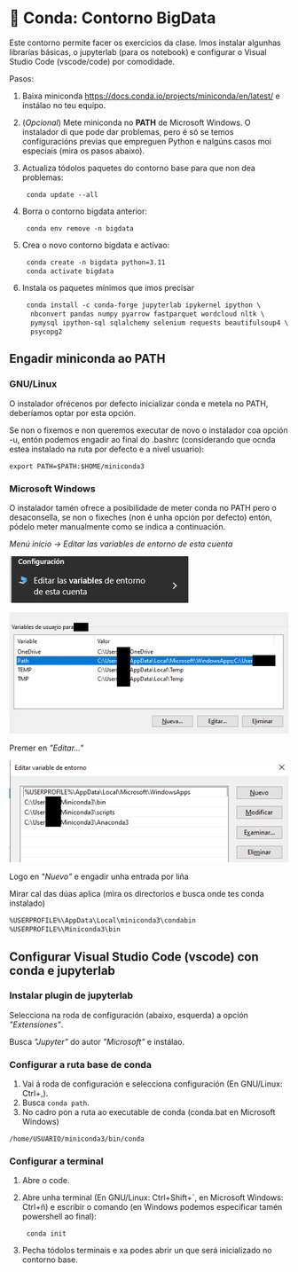 # 🐍 Conda: Contorno BigData

Este contorno permite facer os exercicios da clase. Imos instalar algunhas librarías básicas, o jupyterlab (para os notebook) e configurar o Visual Studio Code (vscode/code) por comodidade.

Pasos:

1. Baixa miniconda <https://docs.conda.io/projects/miniconda/en/latest/> e instálao no teu equipo.
2. (*Opcional*) Mete miniconda no **PATH** de Microsoft Windows. O instalador di que pode dar problemas, pero é só se temos configuracións previas que empreguen Python e nalgúns casos moi especiais (mira os pasos abaixo).
3. Actualiza tódolos paquetes do contorno base para que non dea problemas:

        conda update --all

4. Borra o contorno bigdata anterior:

        conda env remove -n bigdata

5. Crea o novo contorno bigdata e actívao:

        conda create -n bigdata python=3.11
        conda activate bigdata

6. Instala os paquetes mínimos que imos precisar

        conda install -c conda-forge jupyterlab ipykernel ipython \
         nbconvert pandas numpy pyarrow fastparquet wordcloud nltk \
         pymysql ipython-sql sqlalchemy selenium requests beautifulsoup4 \
         psycopg2


## Engadir miniconda ao PATH

### GNU/Linux 

O instalador ofrécenos por defecto inicializar conda e metela no PATH, deberíamos optar por esta opción.

Se non o fixemos e non queremos executar de novo o instalador coa opción -u, entón podemos engadir ao final do .bashrc (considerando que ocnda estea instalado na ruta por defecto e a nivel usuario):

~~~~
export PATH=$PATH:$HOME/miniconda3
~~~~

### Microsoft Windows

O instalador tamén ofrece a posibilidade de meter conda no PATH pero o desaconsella, se non o fixeches (non é unha opción por defecto) entón, pódelo meter manualmente como se indica a continuación.

*Menú inicio -> Editar las variables de entorno de esta cuenta*

![Opción do menú inicio](images/conda-0/0-vars-contorna.png "Editar las variables de entorno de esta cuenta")

![Variables](images/conda-0/1-path.png "Variable PATH usaurio ou sistema")

Premer en *"Editar..."*

![Editando variables](images/conda-0/2-path.png "Editando variable")

Logo en *"Nuevo"* e engadir unha entrada por liña

Mirar cal das dúas aplica (mira os directorios e busca onde tes conda instalado)
~~~~
%USERPROFILE%\AppData\Local\miniconda3\condabin
%USERPROFILE%\Miniconda3\bin
~~~~

## Configurar Visual Studio Code (vscode) con conda e jupyterlab

### Instalar plugin de jupyterlab

Selecciona na roda de configuración (abaixo, esquerda) a opción *"Extensiones"*.

Busca *"Jupyter"* do autor *"Microsoft"* e instálao.

### Configurar a ruta base de conda

1. Vai á roda de configuración e selecciona configuración (En GNU/Linux: Ctrl+,).
2. Busca `conda path`.
3. No cadro pon a ruta ao executable de conda (conda.bat en Microsoft Windows)

~~~~
/home/USUARIO/miniconda3/bin/conda
~~~~

### Configurar a terminal


1. Abre o code.
2. Abre unha terminal (En GNU/Linux: Ctrl+Shift+`, en Microsoft Windows: Ctrl+ñ) e escribir o comando (en Windows podemos especificar tamén powershell ao final):

        conda init


3. Pecha tódolos terminais e xa podes abrir un que será inicializado no contorno base.
